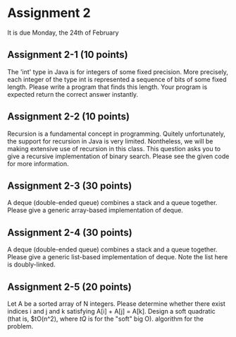 # Assignment 2

It is due Monday, the 24th of February

## Assignment 2-1 (10 points)

The 'int' type in Java is for integers of some fixed
precision.  More precisely, each integer of the type int is
represented a sequence of bits of some fixed length. Please write a
program that finds this length. Your program is expected return the
correct answer instantly.

## Assignment 2-2 (10 points)

Recursion is a fundamental concept in programming. Quitely
unfortunately, the support for recursion in Java is very limited.
Nontheless, we will be making extensive use of recursion in this
class. This question asks you to give a recursive implementation of
binary search. Please see the given code for more information.

## Assignment 2-3 (30 points)

A deque (double-ended queue) combines a stack and a queue together.
Please give a generic array-based implementation of deque.

## Assignment 2-4 (30 points)

A deque (double-ended queue) combines a stack and a queue together.
Please give a generic list-based implementation of deque. Note the
list here is doubly-linked.

## Assignment 2-5 (20 points)

Let A be a sorted array of N integers.
Please determine whether there exist indices i and j and k satisfying
A[i] + A[j] = A[k].  Design a soft quadratic (that is, $tO(n^2), where
$tQ$ is for the "soft" big O). algorithm for the problem.
